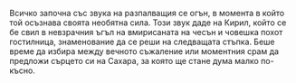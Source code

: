 Всичко започна със звука на разпалващия се огън, в момента в който той осъзнава своята необятна сила. 
Този звук даде на Кирил, който се бе свил в невзрачния ъгъл на вмирисаната на чесън и човешка похот гостилница, знаменование да се реши на следващата стъпка.
Беше време да избира между вечното съжаление или моментния срам да предложи сърцето си на Сахара, за която ще стане дума малко по-късно.
